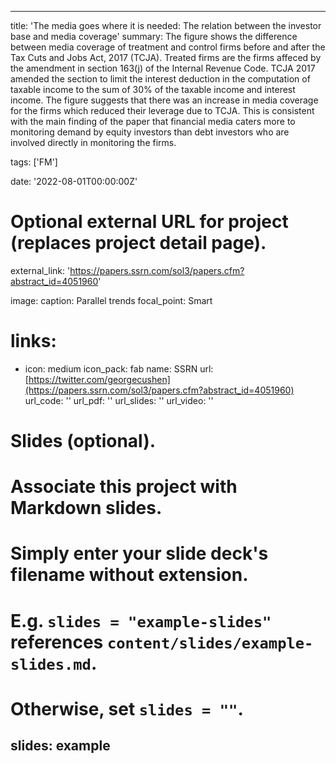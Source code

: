 
---
title: 'The media goes where it is needed: The relation between the investor base and media coverage'
summary: The figure shows the difference between media coverage of treatment and control firms before and after the Tax Cuts and Jobs Act, 2017 (TCJA). Treated firms are the firms affeced by the amendment in section 163(j) of the Internal Revenue Code. TCJA 2017 amended the section to limit the interest deduction in the computation of taxable income to the sum of 30% of the taxable income and interest income. The figure suggests that there was an increase in media coverage for the firms which reduced their leverage due to TCJA. This is consistent with the main finding of the paper that financial media caters more to monitoring demand by equity investors than debt investors who are involved directly in monitoring the firms.

tags: ['FM']

date: '2022-08-01T00:00:00Z'

# Optional external URL for project (replaces project detail page).
external_link: 'https://papers.ssrn.com/sol3/papers.cfm?abstract_id=4051960'

image: 
  caption: Parallel trends
  focal_point: Smart

# links:
  - icon: medium
    icon_pack: fab
    name: SSRN
    url: [https://twitter.com/georgecushen](https://papers.ssrn.com/sol3/papers.cfm?abstract_id=4051960)
url_code: ''
url_pdf: ''
url_slides: ''
url_video: ''

# Slides (optional).
#   Associate this project with Markdown slides.
#   Simply enter your slide deck's filename without extension.
#   E.g. `slides = "example-slides"` references `content/slides/example-slides.md`.
#   Otherwise, set `slides = ""`.
slides: example
---
